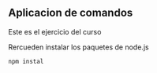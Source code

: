 ## Aplicacion de comandos 

Este es el ejercicio del curso

Rercueden instalar los paquetes de node.js

```
npm instal
```